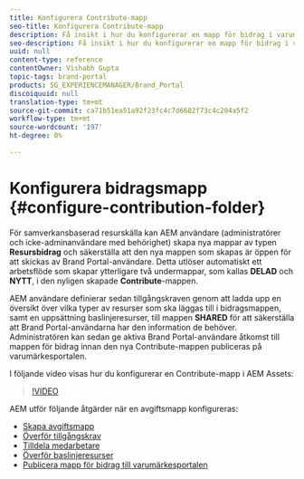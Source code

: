 ```yaml
---
title: Konfigurera Contribute-mapp
seo-title: Konfigurera Contribute-mapp
description: Få insikt i hur du konfigurerar en mapp för bidrag i varumärkesportalen.
seo-description: Få insikt i hur du konfigurerar en mapp för bidrag i varumärkesportalen.
uuid: null
content-type: reference
contentOwner: Vishabh Gupta
topic-tags: brand-portal
products: SG_EXPERIENCEMANAGER/Brand_Portal
discoiquuid: null
translation-type: tm+mt
source-git-commit: ca71b51ea51a92f23fc4c7d6682f73c4c204a5f2
workflow-type: tm+mt
source-wordcount: '197'
ht-degree: 0%

---
```



# Konfigurera bidragsmapp {#configure-contribution-folder}

För samverkansbaserad resurskälla kan AEM användare (administratörer och icke-adminanvändare med behörighet) skapa nya mappar av typen **Resursbidrag** och säkerställa att den nya mappen som skapas är öppen för att skickas av Brand Portal-användare.  Detta utlöser automatiskt ett arbetsflöde som skapar ytterligare två undermappar, som kallas **DELAD** och **NYTT**, i den nyligen skapade **Contribute**-mappen.

AEM användare definierar sedan tillgångskraven genom att ladda upp en översikt över vilka typer av resurser som ska läggas till i bidragsmappen, samt en uppsättning baslinjeresurser, till mappen **SHARED** för att säkerställa att Brand Portal-användarna har den information de behöver. Administratören kan sedan ge aktiva Brand Portal-användare åtkomst till mappen för bidrag innan den nya Contribute-mappen publiceras på varumärkesportalen.

I följande video visas hur du konfigurerar en Contribute-mapp i AEM Assets:

>[!VIDEO](https://video.tv.adobe.com/v/30547)

AEM utför följande åtgärder när en avgiftsmapp konfigureras:

* [Skapa avgiftsmapp](brand-portal-create-contribution-folder.md)
* [Överför tillgångskrav](brand-portal-configure-contribution-folder-properties.md)
* [Tilldela medarbetare](brand-portal-configure-contribution-folder-properties.md)
* [Överför baslinjeresurser](brand-portal-upload-baseline-assets.md)
* [Publicera mapp för bidrag till varumärkesportalen](brand-portal-publish-contribution-folder-to-brand-portal.md)

